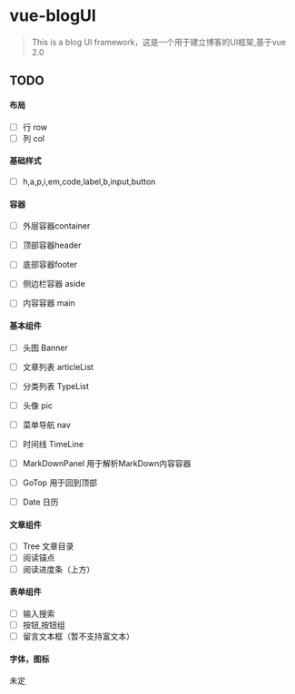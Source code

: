 # vue-blogUI

> This is a blog UI framework，这是一个用于建立博客的UI框架,基于vue 2.0


## TODO



#### 布局
- [ ] 行 row
- [ ] 列 col

#### 基础样式
- [ ] h,a,p,i,em,code,label,b,input,button

#### 容器
- [ ] 外层容器container
- [ ] 顶部容器header
- [ ] 底部容器footer
- [ ] 侧边栏容器 aside
- [ ] 内容容器 main
  

#### 基本组件
- [ ] 头图 Banner
- [ ] 文章列表 articleList
- [ ] 分类列表 TypeList
- [ ] 头像 pic
- [ ] 菜单导航 nav
- [ ] 时间线 TimeLine
- [ ] MarkDownPanel 用于解析MarkDown内容容器
- [ ] GoTop 用于回到顶部
- [ ] Date 日历


#### 文章组件
- [ ] Tree 文章目录
- [ ] 阅读锚点
- [ ] 阅读进度条（上方）

#### 表单组件
- [ ] 输入搜索
- [ ] 按钮,按钮组
- [ ] 留言文本框（暂不支持富文本）

#### 字体，图标
未定


